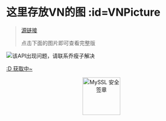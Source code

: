 # 这里存放VN的图 :id=VNPicture

> [源链接](https://cdn.jsdelivr.net/gh/qiaoshouzi/HeiGeYuan-General-Warehouse@CFPages_WEB/_img/V-Final_8.jpg)
>
> 点击下面的图片即可查看完整版

![该API出现问题，请联系乔瘦子解决](https://cdn.jsdelivr.net/gh/qiaoshouzi/HeiGeYuan-General-Warehouse@CFPages_WEB/_img/V-Final_8.jpg)

<p id="hitokoto"><a href="#" id="hitokoto_text">:D 获取中~</a></p>




<div title="MySSL 安全签章" id="myssl_seal" onclick="window.open('https://myssl.com/seal/detail?domain=www.heigeyuan.com','MySSL安全签章','height=800,width=470,top=0,right=0,toolbar=no,menubar=no,scrollbars=no,resizable=no,location=no,status=no')" style="text-align: center"><img src="https://sealres.myssl.com/seal/img/1x/seal.svg?domain=www.heigeyuan.com" alt="MySSL 安全签章" style="width: 100px; height: auto; cursor: pointer"></div>